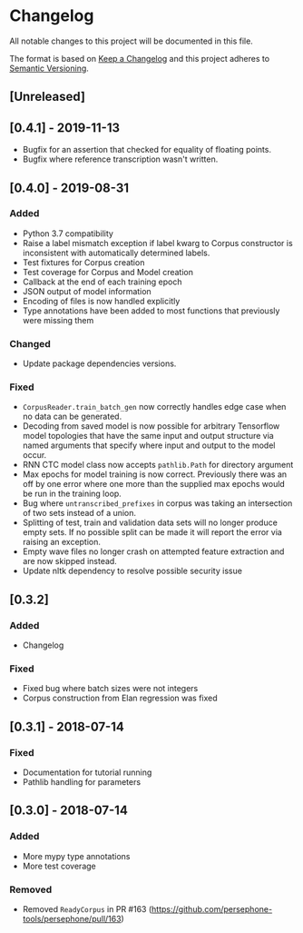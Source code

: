 # Changelog
All notable changes to this project will be documented in this file.

The format is based on [Keep a Changelog](http://keepachangelog.com/en/1.0.0/)
and this project adheres to [Semantic Versioning](http://semver.org/spec/v2.0.0.html).

## [Unreleased]

## [0.4.1] - 2019-11-13

- Bugfix for an assertion that checked for equality of floating points.
- Bugfix where reference transcription wasn't written.

## [0.4.0] - 2019-08-31

### Added
- Python 3.7 compatibility
- Raise a label mismatch exception if label kwarg to Corpus constructor is inconsistent with automatically determined labels.
- Test fixtures for Corpus creation
- Test coverage for Corpus and Model creation
- Callback at the end of each training epoch
- JSON output of model information
- Encoding of files is now handled explicitly
- Type annotations have been added to most functions that previously were missing them

### Changed
- Update package dependencies versions.

### Fixed
- `CorpusReader.train_batch_gen` now correctly handles edge case when no data can be generated.
- Decoding from saved model is now possible for arbitrary Tensorflow model topologies that have the same input and output structure via named arguments that specify where input and output to the model occur.
- RNN CTC model class now accepts `pathlib.Path` for directory argument
- Max epochs for model training is now correct. Previously there was an off by one error where one more than the supplied max epochs would be run in the training loop.
- Bug where `untranscribed_prefixes` in corpus was taking an intersection of two sets instead of a union.
- Splitting of test, train and validation data sets will no longer produce empty sets. If no possible split can be made it will report the error via raising an exception.
- Empty wave files no longer crash on attempted feature extraction and are now skipped instead.
- Update nltk dependency to resolve possible security issue

## [0.3.2]

### Added
- Changelog

### Fixed
- Fixed bug where batch sizes were not integers
- Corpus construction from Elan regression was fixed

## [0.3.1] - 2018-07-14

### Fixed
- Documentation for tutorial running
- Pathlib handling for parameters

## [0.3.0] - 2018-07-14

### Added
- More mypy type annotations
- More test coverage

### Removed
- Removed `ReadyCorpus` in PR #163 (https://github.com/persephone-tools/persephone/pull/163)

